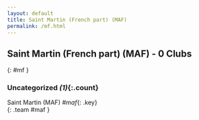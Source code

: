 ```yaml
---
layout: default
title: Saint Martin (French part) (MAF)
permalink: /mf.html
---
```



## Saint Martin (French part) (MAF) - 0 Clubs
{: #mf }









### Uncategorized _(1)_{:.count}


Saint Martin  (MAF)  _#maf_{: .key} <br>
{: .team #maf }


 
